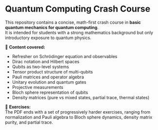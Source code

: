 # Quantum Computing Crash Course

This repository contains a concise, math-first crash course in **basic quantum mechanics for quantum computing**.  
It is intended for students with a strong mathematics background but only introductory exposure to quantum physics.

📄 **Content covered:**
- Refresher on Schrödinger equation and observables  
- Dirac notation and Hilbert spaces  
- Qubits as two-level systems  
- Tensor product structure of multi-qubits  
- Pauli matrices and operator algebra  
- Unitary evolution and quantum gates  
- Projective measurements  
- Bloch sphere representation of qubits  
- Density matrices (pure vs mixed states, partial trace, thermal states)  
 
🎯 **Exercises:**  
The PDF ends with a set of progressively harder exercises, ranging from normalization and Pauli algebra to Bloch sphere dynamics, density matrix purity, and partial trace.

